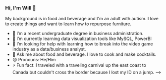 ### Hi, I'm Will 👋
My background is in food and beverage and I'm an adult with autism.
I love to create things and want to learn how to repurpose furniture. 
- 🔭 I’m a recent undergraduate degree in business administration.
- 🌱 I’m currently learning data visualization tools like MySQL, PowerBI
- 🤔 I’m looking for help with learning how to break into the video game industry as a data/business analyst.
- 💬 Ask me about food and beverage. I love to cook and make cocktails.
- 😄 Pronouns: He/Him
- ⚡ Fun fact: I traveled with a traveling carnival up the east coast to Canada but couldn't cross the border because I lost my ID 
                on a jump.
-->

